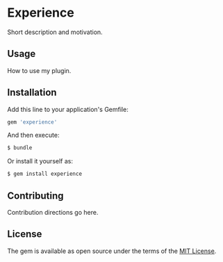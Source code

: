 # Experience
Short description and motivation.

## Usage
How to use my plugin.

## Installation
Add this line to your application's Gemfile:

```ruby
gem 'experience'
```

And then execute:
```bash
$ bundle
```

Or install it yourself as:
```bash
$ gem install experience
```

## Contributing
Contribution directions go here.

## License
The gem is available as open source under the terms of the [MIT License](https://opensource.org/licenses/MIT).
